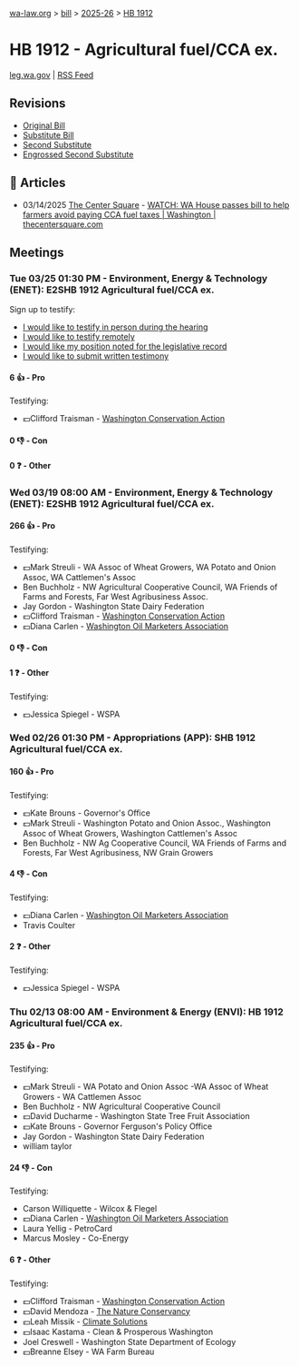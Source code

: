 [wa-law.org](/) > [bill](/bill/) > [2025-26](/bill/2025-26/) > [HB 1912](/bill/2025-26/hb/1912/)

# HB 1912 - Agricultural fuel/CCA ex.
[leg.wa.gov](https://app.leg.wa.gov/billsummary?BillNumber=1912&Year=2025&Initiative=false) | [RSS Feed](./rss.xml)

## Revisions
* [Original Bill](1/)
* [Substitute Bill](S/)
* [Second Substitute](S2/)
* [Engrossed Second Substitute](S2.E/)

## 📰 Articles
* 03/14/2025 [The Center Square](/org/the_center_square/) - [WATCH: WA House passes bill to help farmers avoid paying CCA fuel taxes | Washington | thecentersquare.com](https://www.thecentersquare.com/washington/article_742c349a-0120-11f0-8822-b79d305dd486.html#:~:text=Engrossed%20Second%20Substitute%20House%20Bill%201912)

## Meetings
### Tue 03/25 01:30 PM - Environment, Energy & Technology (ENET): E2SHB 1912 Agricultural fuel/CCA ex.
Sign up to testify:
* [I would like to testify in person during the hearing](https://app.leg.wa.gov/csi/Testifier/Add?chamber=House&mId=33124&aId=166408&caId=26627&tId=1)
* [I would like to testify remotely](https://app.leg.wa.gov/csi/Testifier/Add?chamber=House&mId=33124&aId=166408&caId=26627&tId=2)
* [I would like my position noted for the legislative record](https://app.leg.wa.gov/csi/Testifier/Add?chamber=House&mId=33124&aId=166408&caId=26627&tId=3)
* [I would like to submit written testimony](https://app.leg.wa.gov/csi/Testifier/Add?chamber=House&mId=33124&aId=166408&caId=26627&tId=4)

#### 6 👍 - Pro
Testifying:
* 💵Clifford Traisman - [Washington Conservation Action](/org/washington_conservation_action/)

#### 0 👎 - Con

#### 0 ❓ - Other

### Wed 03/19 08:00 AM - Environment, Energy & Technology (ENET): E2SHB 1912 Agricultural fuel/CCA ex.
#### 266 👍 - Pro
Testifying:
* 💵Mark Streuli - WA Assoc of Wheat Growers, WA Potato and Onion Assoc, WA Cattlemen's Assoc
* Ben Buchholz - NW Agricultural Cooperative Council, WA Friends of Farms and Forests, Far West Agribusiness Assoc.
* Jay Gordon - Washington State Dairy Federation
* 💵Clifford Traisman - [Washington Conservation Action](/org/washington_conservation_action/)
* 💵Diana Carlen - [Washington Oil Marketers Association](/org/washington_oil_marketers_association/)

#### 0 👎 - Con

#### 1 ❓ - Other
Testifying:
* 💵Jessica Spiegel - WSPA

### Wed 02/26 01:30 PM - Appropriations (APP): SHB 1912 Agricultural fuel/CCA ex.
#### 160 👍 - Pro
Testifying:
* 💵Kate Brouns - Governor's Office
* 💵Mark Streuli - Washington Potato and Onion Assoc., Washington Assoc of Wheat Growers, Washington Cattlemen's Assoc
* Ben Buchholz - NW Ag Cooperative Council, WA Friends of Farms and Forests, Far West Agribusiness, NW Grain Growers

#### 4 👎 - Con
Testifying:
* 💵Diana Carlen - [Washington Oil Marketers Association](/org/washington_oil_marketers_association/)
* Travis Coulter

#### 2 ❓ - Other
Testifying:
* 💵Jessica Spiegel - WSPA

### Thu 02/13 08:00 AM - Environment & Energy (ENVI): HB 1912 Agricultural fuel/CCA ex.
#### 235 👍 - Pro
Testifying:
* 💵Mark Streuli - WA Potato and Onion Assoc -WA Assoc of Wheat Growers - WA Cattlemen Assoc
* Ben Buchholz - NW Agricultural Cooperative Council
* 💵David Ducharme - Washington State Tree Fruit Association
* 💵Kate Brouns - Governor Ferguson's Policy Office
* Jay Gordon - Washington State Dairy Federation
* william taylor

#### 24 👎 - Con
Testifying:
* Carson Williquette - Wilcox & Flegel
* 💵Diana Carlen - [Washington Oil Marketers Association](/org/washington_oil_marketers_association/)
* Laura Yellig - PetroCard
* Marcus Mosley - Co-Energy

#### 6 ❓ - Other
Testifying:
* 💵Clifford Traisman - [Washington Conservation Action](/org/washington_conservation_action/)
* 💵David Mendoza - [The Nature Conservancy](/org/the_nature_conservancy/)
* 💵Leah Missik - [Climate Solutions](/org/climate_solutions/)
* 💵Isaac Kastama - Clean & Prosperous Washington
* Joel Creswell - Washington State Department of Ecology
* 💵Breanne Elsey - WA Farm Bureau
